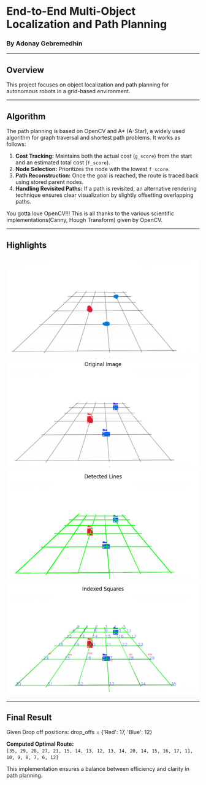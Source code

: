 # End-to-End Multi-Object Localization and Path Planning

### By Adonay Gebremedhin

---

## Overview
This project focuses on object localization and path planning for autonomous robots in a grid-based environment.

---

## Algorithm
The path planning is based on OpenCV and A* (A-Star), a widely used algorithm for graph traversal and shortest path problems. It works as follows:

1. **Cost Tracking:** Maintains both the actual cost (`g_score`) from the start and an estimated total cost (`f_score`).
2. **Node Selection:** Prioritizes the node with the lowest `f_score`.
3. **Path Reconstruction:** Once the goal is reached, the route is traced back using stored parent nodes.
4. **Handling Revisited Paths:** If a path is revisited, an alternative rendering technique ensures clear visualization by slightly offsetting overlapping paths.

You gotta love OpenCV!!! This is all thanks to the various scientific implementations(Canny, Hough Transform) given by OpenCV.

---

## Highlights

![Processing Step 1](images/0.jpg)
![Processing Step 2](images/1.png)
![Processing Step 3](images/2.png)
![Final Visualization](images/3.png)

---

## Final Result
Given Drop off positions: drop_offs = {'Red': 17, 'Blue': 12}

**Computed Optimal Route:**  
`[35, 29, 28, 27, 21, 15, 14, 13, 12, 13, 14, 20, 14, 15, 16, 17, 11, 10, 9, 8, 7, 6, 12]`

This implementation ensures a balance between efficiency and clarity in path planning.
